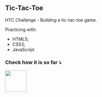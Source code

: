 ## Tic-Tac-Toe

HTC Challenge - Building a tic-tac-toe game.

Practicing with:
   - HTML5;
   - CSS3;
   - JavaScript.

<h3>Check how it is so far ⤵️</h3>
<a  href="https://priscillaceles.github.io/tic-tac-toe/"><img width="70px" src="https://img.icons8.com/dusk/344/open-in-browser.png"></a>
